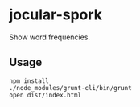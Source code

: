 # jocular-spork

Show word frequencies. 

## Usage

    npm install
    ./node_modules/grunt-cli/bin/grunt
    open dist/index.html
